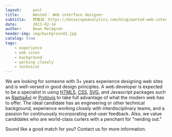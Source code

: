 ```yaml
---
layout:     post
title:      Wanted： Web interface designer
subtitle:   转载自：https://datascopeanalytics.com/blog/wanted-web-interface-designer/
date:       2011-02-14
author:     Dean Malmgren
header-img: img/background2.jpg
catalog: true
tags:
    - experience
    - web sites
    - background
    - working closely
    - technical
---
```



We are looking for someone with 3+ years experience designing web
sites and is well-versed in good design principles. A web developer
is expected to be a specialist in
using [HTML5](http://www.w3.org/TR/html5),
[CSS](http://www.w3.org/Style/CSS),
[SVG](http://www.w3.org/Graphics/SVG), and Javascript
packages such as [RaphaÃ«l](http://raphaeljs.com/.)
or [Protovis](http://vis.stanford.edu/protovis) to take
full advantage of what the modern web has to offer. The ideal
candidate has an engineering or other technical background, experience
working closely with interdisciplinary teams, and a passion for
continuously incorporating end-user feedback. Also, we value
candidates who are world-class curlers with a penchant for "nerding
out."



Sound like a good match for
you? Contact us for more
information.

